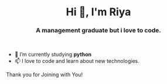 <h1 align="center">Hi 👋, I'm Riya</h1>
<h3 align="center">A management graduate but i love to code.</h3>

<br/>

- 🌱 I’m currently studying **python**
- 📫 I love to code and learn about new technologies.

Thank you for Joining with You!
